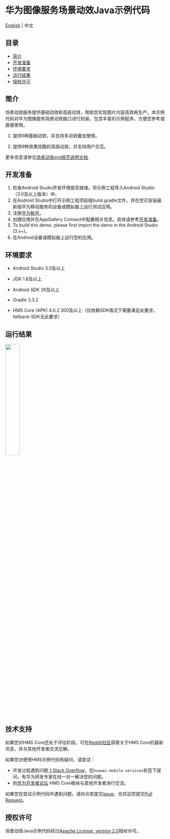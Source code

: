 # 华为图像服务场景动效Java示例代码

[English](README.md) | 中文

## 目录

 * [简介](#简介)
 * [开发准备](#开发准备)
 * [环境要求](#环境要求)
 * [运行结果](#运行结果)
 * [授权许可](#授权许可)

## 简介
场景动效服务提供基础动效和高级动效，帮助您实现图片内容高效再生产。本示例代码对华为图像服务场景动效接口进行封装，包含丰富的示例程序，方便您参考或直接使用。
1. 提供5种基础动效，并支持多动效叠加使用。

2. 提供9种效果炫酷的高级动效，并支持用户交互。

更多信息请参见[场景动效xml规范说明文档](https://developer.huawei.com/consumer/cn/doc/development/Media-Guides/xml-introduction-0000001050439245?ha_source=hms1).

## 开发准备
1. 检查Android Studio开发环境是否就绪。将示例工程导入Android Studio（3.0及以上版本）中。
2. 在Android Studio中打开示例工程项目级build.gradle文件，并在您已安装最新版华为移动服务的设备或模拟器上运行测试应用。
3. 注册[华为帐号](https://developer.huawei.com/consumer/cn/)。
4. 创建应用并在AppGallery Connect中配置相关信息。具体请参考[开发准备](https://developer.huawei.com/consumer/cn/doc/development/Media-Guides/config-agc-0000001050199019?ha_source=hms1)。
5. To build this demo, please first import the demo in the Android Studio (3.x+)。
6. 在Android设备或模拟器上运行您的应用。

## 环境要求
- Android Studio 3.0及以上

- JDK 1.8及以上

- Android SDK 26及以上

- Gradle 3.3.2

- HMS Core (APK) 4.0.2.300及以上（仅依赖SDK情况下需要满足此要求，fallback-SDK无此要求）


## 运行结果

   <img src=render.gif width = 30% height = 30%>

## 技术支持
如果您对HMS Core还处于评估阶段，可在[Reddit社区](https://www.reddit.com/r/HuaweiDevelopers/)获取关于HMS Core的最新讯息，并与其他开发者交流见解。

如果您对使用HMS示例代码有疑问，请尝试：
- 开发过程遇到问题上[Stack Overflow](https://stackoverflow.com/questions/tagged/huawei-mobile-services)，在`huawei-mobile-services`标签下提问，有华为研发专家在线一对一解决您的问题。
- 到[华为开发者论坛](https://developer.huawei.com/consumer/cn/forum/blockdisplay?fid=18) HMS Core板块与其他开发者进行交流。

如果您在尝试示例代码中遇到问题，请向仓库提交[issue](https://github.com/HMS-Core/hms-image-render-java/issues)，也欢迎您提交[Pull Request](https://github.com/HMS-Core/hms-image-render-java/pulls)。

##  授权许可
场景动效Java示例代码经过[Apache License, version 2.0](http://www.apache.org/licenses/LICENSE-2.0)授权许可。

